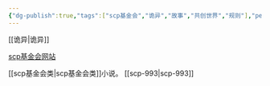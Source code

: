 ```yaml
---
{"dg-publish":true,"tags":["scp基金会","诡异","故事","共创世界","规则"],"permalink":"/scp基金会/","dgPassFrontmatter":true,"noteIcon":""}
---
```




[[诡异\|诡异]]

[scp基金会网站](http://scp-wiki-cn.wikidot.com/)

[[scp基金会类\|scp基金会类]]小说。
[[scp-993\|scp-993]]
